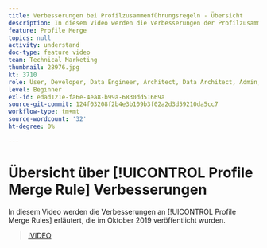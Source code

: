 ```yaml
---
title: Verbesserungen bei Profilzusammenführungsregeln - Übersicht
description: In diesem Video werden die Verbesserungen der Profilzusammenführungsregeln erläutert, die im Oktober 2019 veröffentlicht wurden.
feature: Profile Merge
topics: null
activity: understand
doc-type: feature video
team: Technical Marketing
thumbnail: 28976.jpg
kt: 3710
role: User, Developer, Data Engineer, Architect, Data Architect, Admin, Leader
level: Beginner
exl-id: edad121e-fa6e-4ea8-b99a-6830dd51669a
source-git-commit: 124f03208f2b4e3b109b3f02a2d3d59210da5cc7
workflow-type: tm+mt
source-wordcount: '32'
ht-degree: 0%

---
```


# Übersicht über [!UICONTROL Profile Merge Rule] Verbesserungen

In diesem Video werden die Verbesserungen an [!UICONTROL Profile Merge Rules] erläutert, die im Oktober 2019 veröffentlicht wurden.

>[!VIDEO](https://video.tv.adobe.com/v/32160/?quality=12&captions=ger)
